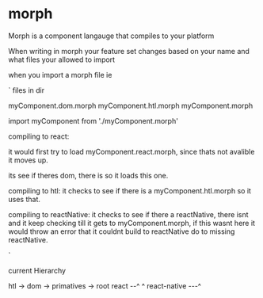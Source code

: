 # morph
Morph is a component langauge that compiles to your platform

When writing in morph your feature set changes based on your name and what files your allowed to import

when you import a morph file ie

`
files in dir

myComponent.dom.morph
myComponent.htl.morph
myComponent.morph

import myComponent from './myComponent.morph'

compiling to react:

it would first try to load myComponent.react.morph, since thats not avalible it moves up.

its see if theres dom, there is so it loads this one.

compiling to htl:
it checks to see if there is a myComponent.htl.morph so it uses that.

compiling to reactNative:
it checks to see if there a reactNative, there isnt and it keep checking till it gets to myComponent.morph, if this wasnt here it would throw an error that it couldnt build to reactNative do to missing reactNative.

`

current Hierarchy

htl -> dom -> primatives -> root
react --^       ^
react-native ---^


